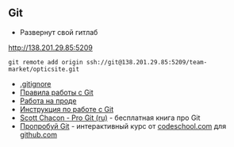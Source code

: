 ## Git

- Развернут свой гитлаб 

http://138.201.29.85:5209

`git remote add origin ssh://git@138.201.29.85:5209/team-market/opticsite.git`

- [.gitignore](Gitignore/README.md)
- [Правила работы с Git](Правила/README.md)
- [Работа на проде](Продакшен/README.md)
- [Инструкция по работе с Git](Инструкция/README.md)
- [Scott Chacon - Pro Git (ru)](http://git-scm.com/book/ru) - бесплатная книга про Git
- [Пропробуй Git](https://try.github.io) - интерактивный курс от [codeschool.com](http://codeschool.com) для [github.com](http://github.com)
